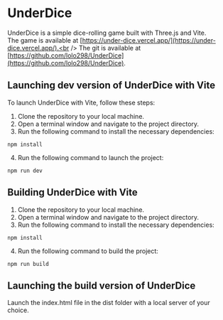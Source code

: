 # UnderDice

UnderDice is a simple dice-rolling game built with Three.js and Vite. <br />
The game is available at [https://under-dice.vercel.app/](https://under-dice.vercel.app/).<br />
The git is available at [https://github.com/lolo298/UnderDice](https://github.com/lolo298/UnderDice).

## Launching dev version of UnderDice with Vite

To launch UnderDice with Vite, follow these steps:

1. Clone the repository to your local machine.
2. Open a terminal window and navigate to the project directory.
3. Run the following command to install the necessary dependencies:

```shell
npm install
```

4. Run the following command to launch the project:

```shell
npm run dev
```

## Building UnderDice with Vite

1. Clone the repository to your local machine.
2. Open a terminal window and navigate to the project directory.
3. Run the following command to install the necessary dependencies:

```shell
npm install
```

4. Run the following command to build the project:

```shell
npm run build
```

## Launching the build version of UnderDice

Launch the index.html file in the dist folder with a local server of your choice.
